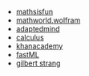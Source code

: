 - [mathsisfun][1]
- [mathworld.wolfram][2]
- [adaptedmind][3]
- [calculus][4]
- [khanacademy][5]
- [fastML][6]
- [gilbert strang][7]


[1]: http://www.mathsisfun.com
[2]: http://mathworld.wolfram.com
[3]: http://www.adaptedmind.com
[4]: http://www.calculus.org/
[5]: https://www.khanacademy.org
[6]: http://fastml.com/math-for-machine-learning/
[7]: http://www-math.mit.edu/~gs/
